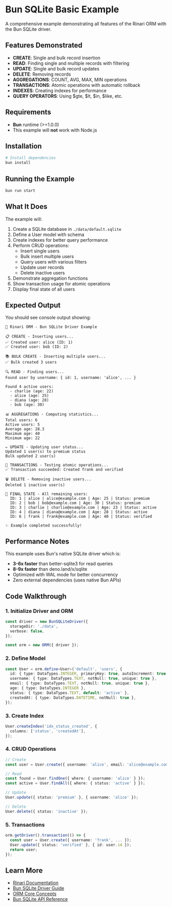 # Bun SQLite Basic Example

A comprehensive example demonstrating all features of the Rinari ORM with the
Bun SQLite driver.

## Features Demonstrated

- **CREATE**: Single and bulk record insertion
- **READ**: Finding single and multiple records with filtering
- **UPDATE**: Single and bulk record updates
- **DELETE**: Removing records
- **AGGREGATIONS**: COUNT, AVG, MAX, MIN operations
- **TRANSACTIONS**: Atomic operations with automatic rollback
- **INDEXES**: Creating indexes for performance
- **QUERY OPERATORS**: Using $gte, $lt, $in, $like, etc.

## Requirements

- **Bun** runtime (>=1.0.0)
- This example will **not** work with Node.js

## Installation

```bash
# Install dependencies
bun install
```

## Running the Example

```bash
bun run start
```

## What It Does

The example will:

1. Create a SQLite database in `./data/default.sqlite`
2. Define a User model with schema
3. Create indexes for better query performance
4. Perform CRUD operations:
   - Insert single users
   - Bulk insert multiple users
   - Query users with various filters
   - Update user records
   - Delete inactive users
5. Demonstrate aggregation functions
6. Show transaction usage for atomic operations
7. Display final state of all users

## Expected Output

You should see console output showing:

```
🚀 Rinari ORM - Bun SQLite Driver Example

📋 CREATE - Inserting users...
✅ Created user: alice (ID: 1)
✅ Created user: bob (ID: 2)

📚 BULK CREATE - Inserting multiple users...
✅ Bulk created 3 users

🔍 READ - Finding users...
Found user by username: { id: 1, username: 'alice', ... }

Found 4 active users:
  - charlie (age: 22)
  - alice (age: 25)
  - diana (age: 28)
  - bob (age: 30)

📊 AGGREGATIONS - Computing statistics...
Total users: 6
Active users: 5
Average age: 28.3
Maximum age: 40
Minimum age: 22

✏️ UPDATE - Updating user status...
Updated 1 user(s) to premium status
Bulk updated 2 user(s)

🔄 TRANSACTIONS - Testing atomic operations...
✅ Transaction succeeded: Created frank and verified

🗑️ DELETE - Removing inactive users...
Deleted 1 inactive user(s)

📝 FINAL STATE - All remaining users:
  ID: 1 | alice | alice@example.com | Age: 25 | Status: premium
  ID: 2 | bob | bob@example.com | Age: 30 | Status: premium
  ID: 3 | charlie | charlie@example.com | Age: 23 | Status: active
  ID: 4 | diana | diana@example.com | Age: 28 | Status: active
  ID: 6 | frank | frank@example.com | Age: 40 | Status: verified

✨ Example completed successfully!
```

## Performance Notes

This example uses Bun's native SQLite driver which is:

- **3-6x faster** than better-sqlite3 for read queries
- **8-9x faster** than deno.land/x/sqlite
- Optimized with WAL mode for better concurrency
- Zero external dependencies (uses native Bun APIs)

## Code Walkthrough

### 1. Initialize Driver and ORM

```typescript
const driver = new BunSQLiteDriver({
  storageDir: './data',
  verbose: false,
});

const orm = new ORM({ driver });
```

### 2. Define Model

```typescript
const User = orm.define<User>('default', 'users', {
  id: { type: DataTypes.INTEGER, primaryKey: true, autoIncrement: true },
  username: { type: DataTypes.TEXT, notNull: true, unique: true },
  email: { type: DataTypes.TEXT, notNull: true, unique: true },
  age: { type: DataTypes.INTEGER },
  status: { type: DataTypes.TEXT, default: 'active' },
  createdAt: { type: DataTypes.DATETIME, notNull: true },
});
```

### 3. Create Index

```typescript
User.createIndex('idx_status_created', {
  columns: ['status', 'createdAt'],
});
```

### 4. CRUD Operations

```typescript
// Create
const user = User.create({ username: 'alice', email: 'alice@example.com' });

// Read
const found = User.findOne({ where: { username: 'alice' } });
const active = User.findAll({ where: { status: 'active' } });

// Update
User.update({ status: 'premium' }, { username: 'alice' });

// Delete
User.delete({ status: 'inactive' });
```

### 5. Transactions

```typescript
orm.getDriver().transaction(() => {
  const user = User.create({ username: 'frank', ... });
  User.update({ status: 'verified' }, { id: user.id });
  return user;
});
```

## Learn More

- [Rinari Documentation](../../docs/README.md)
- [Bun SQLite Driver Guide](../../docs/guide/driver/bun-sqlite.md)
- [ORM Core Concepts](../../docs/guide/core-concepts.md)
- [Bun SQLite API Reference](https://bun.sh/docs/api/sqlite)
